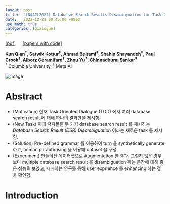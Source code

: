 ```yaml
---
layout: post
title:  "[NAACL2022] Databaswe Search Results Disambiguation for Task-Oriented Dialog Systems"
date:   2022-12-21 09:46:00 +0900
use_math: true
categories: [Dialogue]
---
```

[[pdf]](https://arxiv.org/pdf/2112.08351.pdf) &emsp;
[[papers with code]](https://paperswithcode.com/paper/database-search-results-disambiguation-for)

**Kun Qian<sup>†</sup>, Satwik Kottur<sup>‡</sup>, Ahmad Beirami<sup>‡</sup>, Shahin Shayandeh<sup>‡</sup>, Paul Crook<sup>‡</sup>, Alborz Geramifard<sup>‡</sup>, Zhou Yu<sup>†</sup>, Chinnadhurai Sankar<sup>‡</sup>**
<br><sup>†</sup> Columbia University, <sup>‡</sup> Meta AI  &emsp;

![image](https://user-images.githubusercontent.com/42200027/208794481-bc134ba5-f10a-44a6-a309-4925d3a79c66.png)


# Abstract
- (Motivation) 현재 Task Oriented Dialogue (TOD) 에서 여러 database search result 에 대해 하나의 결과만을 제시함.
- (New Task) 이에 저자들은 두 가지 database search result 를 제시하는 *Database Search Result (DSR) Disambiguation* 이라는 새로운 task 를 제시함.
- (Solution) Pre-defined grammar 를 이용하여 turn 을 synthetically generate 하고, human paraphrasing 을 이용해 dataset 을 구성
- (Experiment) 만들어진 데이터셋으로 Augmentation 한 결과, 그렇지 않은 경우보다 multiple database search result 를 disambiguation 하는 문장에 대해 좋은 성능을 보였고, 제시하는 연구를 통해 user exprience 를 enhancing 하는 것을 확인함. 

# Introduction
